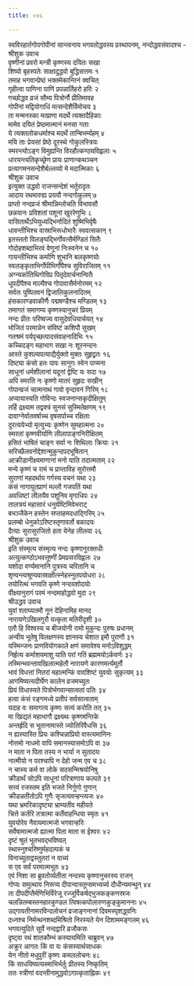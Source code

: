 ```yaml
---
title: ०४६

---
```

स्वविरहार्तगोपगोपीनां सान्त्वनाय भगवतोद्धवस्य प्रस्थापनम्, नन्दोद्धवसंवादश्च -  
श्रीशुक उवाच  
वृष्णीनां प्रवरो मन्त्री कृष्णस्य दयितः सखा  
शिष्यो बृहस्पतेः साक्षादुद्धवो बुद्धिसत्तमः १  
तमाह भगवान्प्रेष्ठं भक्तमेकान्तिनं क्वचित्  
गृहीत्वा पाणिना पाणिं प्रपन्नार्तिहरो हरिः २  
गच्छोद्धव व्रजं सौम्य पित्रोर्नौ प्रीतिमावह  
गोपीनां मद्वियोगाधिं मत्सन्देशैर्विमोचय ३  
ता मन्मनस्का मत्प्राणा मदर्थे त्यक्तदैहिकाः  
मामेव दयितं प्रेष्ठमात्मानं मनसा गताः  
ये त्यक्तलोकधर्माश्च मदर्थे तान्बिभर्म्यहम् ४  
मयि ताः प्रेयसां प्रेष्ठे दूरस्थे गोकुलस्त्रियः  
स्मरन्त्योऽङ्ग विमुह्यन्ति विरहौत्कण्ठ्यविह्वलाः ५  
धारयन्त्यतिकृच्छ्रेण प्रायः प्राणान्कथञ्चन  
प्रत्यागमनसन्देशैर्बल्लव्यो मे मदात्मिकाः ६  
श्रीशुक उवाच  
इत्युक्त उद्धवो राजन्सन्देशं भर्तुरादृतः  
आदाय रथमारुह्य प्रययौ नन्दगोकुलम् ७  
प्राप्तो नन्दव्रजं श्रीमान्निम्लोचति विभावसौ  
छन्नयानः प्रविशतां पशूनां खुररेणुभिः ८  
वासितार्थेऽभियुध्यद्भिर्नादितं शुष्मिभिर्वृषैः  
धावन्तीभिश्च वास्राभिरूधोभारैः स्ववत्सकान् ९  
इतस्ततो विलङ्घद्भिर्गोवत्सैर्मण्डितं सितैः  
गोदोहशब्दाभिरवं वेणूनां निःस्वनेन च १०  
गायन्तीभिश्च कर्माणि शुभानि बलकृष्णयोः  
स्वलङ्कृताभिर्गोपीभिर्गोपैश्च सुविराजितम् ११  
अग्न्यर्कातिथिगोविप्र पितृदेवार्चनान्वितैः  
धूपदीपैश्च माल्यैश्च गोपावासैर्मनोरमम् १२  
सर्वतः पुष्पितवनं द्विजालिकुलनादितम्  
हंसकारण्डवाकीर्णैः पद्मषण्डैश्च मण्डितम् १३  
तमागतं समागम्य कृष्णस्यानुचरं प्रियम्  
नन्दः प्रीतः परिष्वज्य वासुदेवधियार्चयत् १४  
भोजितं परमान्नेन संविष्टं कशिपौ सुखम्  
गतश्रमं पर्यपृच्छत्पादसंवाहनादिभिः १५  
कच्चिदङ्ग महाभाग सखा नः शूरनन्दनः  
आस्ते कुशल्यपत्याद्यैर्युक्तो मुक्तः सुहृद्व्रतः १६  
दिष्ट्या कंसो हतः पापः सानुगः स्वेन पाप्मना  
साधूनां धर्मशीलानां यदूनां द्वेष्टि यः सदा १७  
अपि स्मरति नः कृष्णो मातरं सुहृदः सखीन्  
गोपान्व्रजं चात्मनाथं गावो वृन्दावनं गिरिम् १८  
अप्यायास्यति गोविन्दः स्वजनान्सकृदीक्षितुम्  
तर्हि द्रक्ष्याम तद्वक्त्रं सुनसं सुस्मितेक्षणम् १९  
दावाग्नेर्वातवर्षाच्च वृषसर्पाच्च रक्षिताः  
दुरत्ययेभ्यो मृत्युभ्यः कृष्णेन सुमहात्मना २०  
स्मरतां कृष्णवीर्याणि लीलापाङ्गनिरीक्षितम्  
हसितं भाषितं चाङ्ग सर्वा नः शिथिलाः क्रियाः २१  
सरिच्छैलवनोद्देशान्मुकुन्दपदभूषितान्  
आक्रीडानीक्ष्यमाणानां मनो याति तदात्मताम् २२  
मन्ये कृष्णं च रामं च प्राप्ताविह सुरोत्तमौ  
सुराणां महदर्थाय गर्गस्य वचनं यथा २३  
कंसं नागायुतप्राणं मल्लौ गजपतिं यथा  
अवधिष्टां लीलयैव पशूनिव मृगाधिपः २४  
तालत्रयं महासारं धनुर्यष्टिमिवेभराट्  
बभञ्जैकेन हस्तेन सप्ताहमदधाद्गिरिम् २५  
प्रलम्बो धेनुकोऽरिष्टस्तृणावर्तो बकादयः  
दैत्याः सुरासुरजितो हता येनेह लीलया २६  
श्रीशुक उवाच  
इति संस्मृत्य संस्मृत्य नन्दः कृष्णानुरक्तधीः  
अत्युत्कण्ठोऽभवत्तूष्णीं प्रेमप्रसरविह्वलः २७  
यशोदा वर्ण्यमानानि पुत्रस्य चरितानि च  
शृण्वन्त्यश्रूण्यवास्राक्षीत्स्नेहस्नुतपयोधरा २८  
तयोरित्थं भगवति कृष्णे नन्दयशोदयोः  
वीक्ष्यानुरागं परमं नन्दमाहोद्धवो मुदा २९  
श्रीउद्धव उवाच  
युवां श्लाघ्यतमौ नूनं देहिनामिह मानद  
नारायणेऽखिलगुरौ यत्कृता मतिरीदृशी ३०  
एतौ हि विश्वस्य च बीजयोनी रामो मुकुन्दः पुरुषः प्रधानम्  
अन्वीय भूतेषु विलक्षणस्य ज्ञानस्य चेशात इमौ पुराणौ ३१  
यस्मिन्जनः प्राणवियोगकाले क्षणं समावेश्य मनोऽविशुद्धम्  
निर्हृत्य कर्माशयमाशु याति परां गतिं ब्रह्ममयोऽर्कवर्णः ३२  
तस्मिन्भवन्तावखिलात्महेतौ नारायणे कारणमर्त्यमूर्तौ  
भावं विधत्तां नितरां महात्मन्किं वावशिष्टं युवयोः सुकृत्यम् ३३  
आगमिष्यत्यदीर्घेण कालेन व्रजमच्युतः  
प्रियं विधास्यते पित्रोर्भगवान्सात्वतां पतिः ३४  
हत्वा कंसं रङ्गमध्ये प्रतीपं सर्वसात्वताम्  
यदाह वः समागत्य कृष्णः सत्यं करोति तत् ३५  
मा खिद्यतं महाभागौ द्रक्ष्यथः कृष्णमन्तिके  
अन्तर्हृदि स भूतानामास्ते ज्योतिरिवैधसि ३६  
न ह्यस्यास्ति प्रियः कश्चिन्नाप्रियो वास्त्यमानिनः  
नोत्तमो नाधमो वापि समानस्यासमोऽपि वा ३७  
न माता न पिता तस्य न भार्या न सुतादयः  
नात्मीयो न परश्चापि न देहो जन्म एव च ३८  
न चास्य कर्म वा लोके सदसन्मिश्रयोनिषु  
क्रीडार्थं सोऽपि साधूनां परित्राणाय कल्पते ३९  
सत्त्वं रजस्तम इति भजते निर्गुणो गुणान्  
क्रीडन्नतीतोऽपि गुणैः सृजत्यवन्हन्त्यजः ४०  
यथा भ्रमरिकादृष्ट्या भ्राम्यतीव महीयते  
चित्ते कर्तरि तत्रात्मा कर्तेवाहन्धिया स्मृतः ४१  
युवयोरेव नैवायमात्मजो भगवान्हरिः  
सर्वेषामात्मजो ह्यात्मा पिता माता स ईश्वरः ४२  
दृष्टं श्रुतं भूतभवद्भविष्यत्  
स्थास्नुश्चरिष्णुर्महदल्पकं च  
विनाच्युताद्वस्तुतरां न वाच्यं  
स एव सर्वं परमात्मभूतः ४३  
एवं निशा सा ब्रुवतोर्व्यतीता नन्दस्य कृष्णानुचरस्य राजन्  
गोप्यः समुत्थाय निरूप्य दीपान्वास्तून्समभ्यर्च्य दौधीन्यमन्थुन् ४४  
ता दीपदीप्तैर्मणिभिर्विरेजू रज्जूर्विकर्षद्भुजकङ्कणस्रजः  
चलन्नितम्बस्तनहारकुण्डल त्विषत्कपोलारुणकुङ्कुमाननाः ४५  
उद्गायतीनामरविन्दलोचनं व्रजाङ्गनानां दिवमस्पृशद्ध्वनिः  
दध्नश्च निर्मन्थनशब्दमिश्रितो निरस्यते येन दिशाममङ्गलम् ४६  
भगवत्युदिते सूर्ये नन्दद्वारि व्रजौकसः  
दृष्ट्वा रथं शातकौम्भं कस्यायमिति चाब्रुवन् ४७  
अक्रूर आगतः किं वा यः कंसस्यार्थसाधकः  
येन नीतो मधुपुरीं कृष्णः कमललोचनः ४८  
किं साधयिष्यत्यस्माभिर्भर्तुः प्रीतस्य निष्कृतिम्  
ततः स्त्रीणां वदन्तीनामुद्धवोऽगात्कृताह्निकः ४९